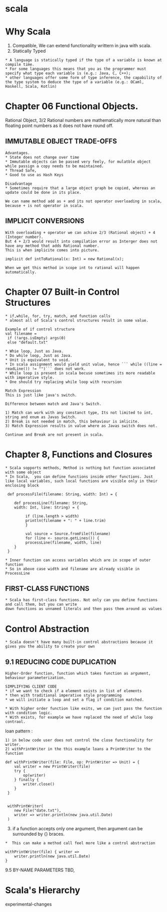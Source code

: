 # scala

# Why Scala 

1) Compatible, We can extend functionality writtern in java with scala.
2) Statically Typed
```
* A language is statically typed if the type of a variable is known at compile time. 
* For some languages this means that you as the programmer must specify what type each variable is (e.g.: Java, C, C++); 
* other languages offer some form of type inference, the capability of the type system to deduce the type of a variable (e.g.: OCaml, Haskell, Scala, Kotlin)
```



# Chapter 06 Functional Objects.
Rational Object, 3/2 
Rational numbers are mathematically more natural than floating point numbers as it does not have round off.

## IMMUTABLE OBJECT TRADE-OFFS

```
Advantages.
* State does not change over time
* Immutable objects can be passed very feely, for mulatble object while passign a copy needs to be maintained.
* Thread Safe, 
* Good to use as Hash Keys

Disadvantage
* Sometimes require that a large object graph be copied, whereas an update could be done in its place. 
```

```
We can name method add as + and its not operator overloading in scala, because + is not operator in scala.
```

## IMPLICIT CONVERSIONS
```
With overloading + operator we can achive 2/3 (Rational object) + 4 (Integer number).
But 4 + 2/3 would result into compilation error as Interger does not have any method that adds Rational number.
This is when implicite comes into picture.

implicit def intToRational(x: Int) = new Rational(x);

When we get this method in scope int to rational will happen automatically.
```

# Chapter 07 Built-in Control Structures
```
* if,while, for, try, match, and function calls
* almost all of Scala's control structures result in some value.

```
```
Example of if control structure 
val filename =
 if (!args.isEmpty) args(0)
 else "default.txt"
```

```
* Whie loop, Just as Java.
* Do while loop, Just as Java.
* Unit is equivalent to void.
* In scala assignment would yield unit value, hence ``` while ((line = readLine()) != "")``` does not work.
* While loop is present in scala becuse sometimes its more readable with imperative style.
* One should try replacing while loop with recursion
```

```
Match Expression
This is just like java's switch.

Difference between match and Java's Switch.

1) Match can work with any constanct type, Its not limited to int, string and enum as Javas Switch.
2) Break is not needed in match, this behaviour is imlicite.
3) Match Expression results in value where as Javas switch does not.

```

```
Continue and Break are not present in scala.
```


# Chapter 8, Functions and Closures

```
* Scala sopports methods, Method is nothing but function associated with some object
* In Scala,  you can define functions inside other functions. Just like local variables, such local functions are visible only in their enclosing block

 def processFile(filename: String, width: Int) = {

 	def processLine(filename: String,
 	width: Int, line: String) = {

		 if (line.length > width)
		 println(filename + ": " + line.trim)
		 }

		 val source = Source.fromFile(filename)
		 for (line <- source.getLines()) {
		 processLine(filename, width, line)
 	}
 }

* Inner function can access variables which are in scope of outer function
* So in above case width and filename are already visible in ProcessLine

```

## FIRST-CLASS FUNCTIONS

```
* Scala has first-class functions. Not only can you define functions and call them, but you can write
down functions as unnamed literals and then pass them around as values
```




# Control Abstraction
```
* Scala doesn't have many built-in control abstractions because it gives you the ability to create your own
```

## 9.1 REDUCING CODE DUPLICATION
```
Higher-Order function, function which takes function as argument, behaviour parameterization.

```

```
SIMPLIFYING CLIENT CODE
* if we want to check if a element exists in list of elements 
* then with traditional imperative style programming 
* we will initiate a loop and set a flag if condition matched.

* With higher order function like exits, we can just pass the function with condition logic.
* With exists, for example we have replaced the need of while loop contraol. 
```

loan pattern : 
```
1) in below code user does not control the close functionality for writer.
2) withPrintWriter in the this example loans a PrintWriter to the function
```

```
def withPrintWriter(file: File, op: PrintWriter => Unit) = {
 	val writer = new PrintWriter(file)
	try {
	 	op(writer)
	} finally {
	 	writer.close()
	}
 }


 withPrintWriter(
 	new File("date.txt"),
 	writer => writer.println(new java.util.Date)
 )
```

3) if a function accepts only one argument, then argument can be surrounded by {} braces.
```
*  This can make a method call feel more like a control abstraction

withPrintWriter(file) { writer =>
 	writer.println(new java.util.Date)
}

```

9.5 BY-NAME PARAMETERS
TBD,



# Scala's Hierarchy

experimental-changes









